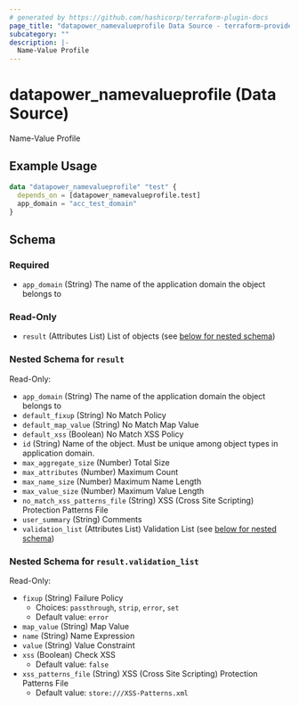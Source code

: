 ```yaml
---
# generated by https://github.com/hashicorp/terraform-plugin-docs
page_title: "datapower_namevalueprofile Data Source - terraform-provider-datapower"
subcategory: ""
description: |-
  Name-Value Profile
---
```


# datapower_namevalueprofile (Data Source)

Name-Value Profile

## Example Usage

```terraform
data "datapower_namevalueprofile" "test" {
  depends_on = [datapower_namevalueprofile.test]
  app_domain = "acc_test_domain"
}
```

<!-- schema generated by tfplugindocs -->
## Schema

### Required

- `app_domain` (String) The name of the application domain the object belongs to

### Read-Only

- `result` (Attributes List) List of objects (see [below for nested schema](#nestedatt--result))

<a id="nestedatt--result"></a>
### Nested Schema for `result`

Read-Only:

- `app_domain` (String) The name of the application domain the object belongs to
- `default_fixup` (String) No Match Policy
- `default_map_value` (String) No Match Map Value
- `default_xss` (Boolean) No Match XSS Policy
- `id` (String) Name of the object. Must be unique among object types in application domain.
- `max_aggregate_size` (Number) Total Size
- `max_attributes` (Number) Maximum Count
- `max_name_size` (Number) Maximum Name Length
- `max_value_size` (Number) Maximum Value Length
- `no_match_xss_patterns_file` (String) XSS (Cross Site Scripting) Protection Patterns File
- `user_summary` (String) Comments
- `validation_list` (Attributes List) Validation List (see [below for nested schema](#nestedatt--result--validation_list))

<a id="nestedatt--result--validation_list"></a>
### Nested Schema for `result.validation_list`

Read-Only:

- `fixup` (String) Failure Policy
  - Choices: `passthrough`, `strip`, `error`, `set`
  - Default value: `error`
- `map_value` (String) Map Value
- `name` (String) Name Expression
- `value` (String) Value Constraint
- `xss` (Boolean) Check XSS
  - Default value: `false`
- `xss_patterns_file` (String) XSS (Cross Site Scripting) Protection Patterns File
  - Default value: `store:///XSS-Patterns.xml`

